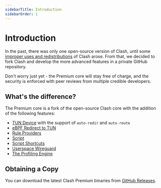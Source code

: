 ```yaml
---
sidebarTitle: Introduction
sidebarOrder: 1
---
```


# Introduction

In the past, there was only one open-source version of Clash, until some [improper uses and redistributions](https://github.com/clash-dev/clash/issues/541#issuecomment-672029110) of Clash arose. From that, we decided to fork Clash and develop the more advanced features in a private GitHub repository.

Don't worry just yet - the Premium core will stay free of charge, and the security is enforced with peer reviews from multiple credible developers.

## What's the difference?

The Premium core is a fork of the open-source Clash core with the addition of the following features:

- [TUN Device](/premium/tun-device) with the support of `auto-redir` and `auto-route`
- [eBPF Redirect to TUN](/premium/ebpf)
- [Rule Providers](/premium/rule-providers)
- [Script](/premium/script)
- [Script Shortcuts](/premium/script-shortcuts)
- [Userspace Wireguard](/premium/userspace-wireguard)
- [The Profiling Engine](/premium/the-profiling-engine)

## Obtaining a Copy

You can download the latest Clash Premium binaries from [GitHub Releases](https://github.com/clash-dev/clash/releases/tag/premium).
